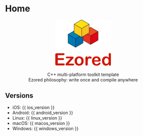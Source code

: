 # Home

<p align="center">
    <a href="https://github.com/ezored/ezored" target="_blank" rel="noopener noreferrer">
        <img width="180" src="images/logo.png" alt="ezored logo">
    </a>
    <br>
    <br>
    C++ multi-platform toolkit template
    <br>
    Ezored philosophy: write once and compile anywhere
    <br>
</p>

## Versions

* iOS: {{ ios_version }}
* Android: {{ android_version }}
* Linux: {{ linux_version }}
* macOS: {{ macos_version }}
* Windows: {{ windows_version }}
